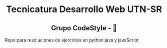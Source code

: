 <h1 align="center">Tecnicatura Desarrollo Web UTN-SR </h1>
<h2 align="center"> Grupo CodeStyle - 🚀 </h2>

Repo para resoluciones de ejercicios en python java y javaScript
